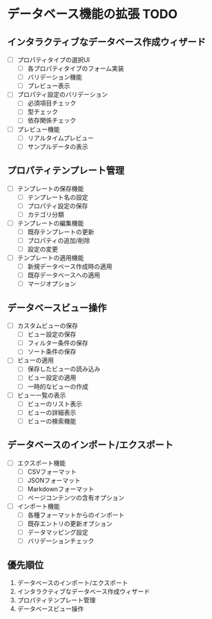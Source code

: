 # データベース機能の拡張 TODO

## インタラクティブなデータベース作成ウィザード

- [ ] プロパティタイプの選択UI
  - [ ] 各プロパティタイプのフォーム実装
  - [ ] バリデーション機能
  - [ ] プレビュー表示
- [ ] プロパティ設定のバリデーション
  - [ ] 必須項目チェック
  - [ ] 型チェック
  - [ ] 依存関係チェック
- [ ] プレビュー機能
  - [ ] リアルタイムプレビュー
  - [ ] サンプルデータの表示

## プロパティテンプレート管理

- [ ] テンプレートの保存機能
  - [ ] テンプレート名の設定
  - [ ] プロパティ設定の保存
  - [ ] カテゴリ分類
- [ ] テンプレートの編集機能
  - [ ] 既存テンプレートの更新
  - [ ] プロパティの追加/削除
  - [ ] 設定の変更
- [ ] テンプレートの適用機能
  - [ ] 新規データベース作成時の適用
  - [ ] 既存データベースへの適用
  - [ ] マージオプション

## データベースビュー操作

- [ ] カスタムビューの保存
  - [ ] ビュー設定の保存
  - [ ] フィルター条件の保存
  - [ ] ソート条件の保存
- [ ] ビューの適用
  - [ ] 保存したビューの読み込み
  - [ ] ビュー設定の適用
  - [ ] 一時的なビューの作成
- [ ] ビュー一覧の表示
  - [ ] ビューのリスト表示
  - [ ] ビューの詳細表示
  - [ ] ビューの検索機能

## データベースのインポート/エクスポート

- [ ] エクスポート機能
  - [ ] CSVフォーマット
  - [ ] JSONフォーマット
  - [ ] Markdownフォーマット
  - [ ] ページコンテンツの含有オプション
- [ ] インポート機能
  - [ ] 各種フォーマットからのインポート
  - [ ] 既存エントリの更新オプション
  - [ ] データマッピング設定
  - [ ] バリデーションチェック

## 優先順位

1. データベースのインポート/エクスポート
2. インタラクティブなデータベース作成ウィザード
3. プロパティテンプレート管理
4. データベースビュー操作
